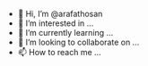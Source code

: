 - 👋 Hi, I’m @arafathosan
- 👀 I’m interested in ...
- 🌱 I’m currently learning ...
- 💞️ I’m looking to collaborate on ...
- 📫 How to reach me ...

<!---
arafathosan/arafathosan is a ✨ special ✨ repository because its `README.md` (this file) appears on your GitHub profile.
You can click the Preview link to take a look at your changes.
--->
